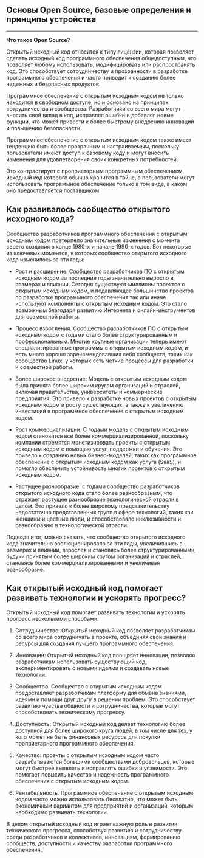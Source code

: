 ## Основы Open Source, базовые определения и принципы устройства
* * *

**Что такое Open Source?**

Открытый исходный код относится к типу лицензии, которая позволяет сделать исходный код программного обеспечения общедоступным, что позволяет любому использовать, модифицировать или распространять код. Это способствует сотрудничеству и прозрачности в разработке программного обеспечения и часто приводит к созданию более надежных и безопасных продуктов.

Программное обеспечение с открытым исходным кодом не только находится в свободном доступе, но и основано на принципах сотрудничества и сообщества. Разработчики со всего мира могут вносить свой вклад в код, исправляя ошибки и добавляя новые функции, что может привести к более быстрому внедрению инноваций и повышению безопасности. 

Программное обеспечение с открытым исходным кодом также имеет тенденцию быть более прозрачным и настраиваемым, поскольку пользователи имеют доступ к базовому коду и могут вносить изменения для удовлетворения своих конкретных потребностей. 

Это контрастирует с проприетарным программным обеспечением, исходный код которого обычно хранится в тайне, а пользователи могут использовать программное обеспечение только в том виде, в каком оно предоставляется поставщиком.

## Как развивалось сообщество открытого исходного кода?

Сообщество разработчиков программного обеспечения с открытым исходным кодом претерпело значительные изменения с момента своего создания в конце 1980-х и начале 1990-х годов. Вот некоторые из ключевых моментов, в которых сообщество открытого исходного кода изменилось за эти годы:

- Рост и расширение. Сообщество разработчиков ПО с открытым исходным кодом за последние годы значительно выросло в размерах и влиянии. Сегодня существуют миллионы проектов с открытым исходным кодом, и подавляющее большинство проектов по разработке программного обеспечения так или иначе используют компоненты с открытым исходным кодом. Это стало возможным благодаря развитию Интернета и онлайн-инструментов для совместной работы.

- Процесс взросления. Сообщество разработчиков ПО с открытым исходным кодом с годами стало более структурированным и профессиональным. Многие крупные организации теперь имеют специализированные программы с открытым исходным кодом, и есть много хорошо зарекомендовавших себя сообществ, таких как сообщество Linux, у которых есть четкие процессы для разработки и совместной работы.

- Более широкое внедрение: Модель с открытым исходным кодом была принята более широким кругом организаций и отраслей, включая правительства, университеты и коммерческие предприятия. Это привело к разработке новых проектов с открытым исходным кодом и росту существующих, а также к увеличению инвестиций в программное обеспечение с открытым исходным кодом.

- Рост коммерциализации. С годами модель с открытым исходным кодом становится все более коммерциализированной, поскольку компании стремятся монетизировать проекты с открытым исходным кодом с помощью услуг, поддержки и обучения. Это привело к созданию новых бизнес-моделей, таких как программное обеспечение с открытым исходным кодом как услуга (SaaS), и помогло обеспечить устойчивость многих проектов с открытым исходным кодом.

- Растущее разнообразие: с годами сообщество разработчиков открытого исходного кода стало более разнообразным, что отражает растущее разнообразие технологической отрасли в целом. Это привело к более широкому представительству недостаточно представленных групп в сфере технологий, таких как женщины и цветные люди, и способствовало инклюзивности и разнообразию в технологической отрасли.

Подводя итог, можно сказать, что сообщество открытого исходного кода значительно эволюционировало за эти годы, увеличившись в размерах и влиянии, взрослея и становясь более структурированными, будучи принятым более широким кругом организаций и отраслей, становясь более коммерциализированными и увеличивая разнообразие.


## Как открытый исходный код помогает развивать технологии и ускорять прогресс?

Открытый исходный код помогает развивать технологии и ускорять прогресс несколькими способами:

1. Сотрудничество: Открытый исходный код позволяет разработчикам со всего мира сотрудничать в проекте, объединяя свои знания и ресурсы для создания лучшего программного обеспечения.
 
3. Инновации: Открытый исходный код поощряет инновации, позволяя разработчикам использовать существующий код, экспериментировать с новыми идеями и создавать новые технологии.

5. Сообщество. Сообщество с открытым исходным кодом предоставляет разработчикам платформу для обмена знаниями, идеями и помощи друг другу в решении проблем. Это способствует развитию чувства общности и сотрудничества, которые могут способствовать техническому прогрессу.

7. Доступность: Открытый исходный код делает технологию более доступной для более широкого круга людей, в том числе для тех, у кого может не быть финансовых ресурсов для покупки проприетарного программного обеспечения.

9. Качество: проекты с открытым исходным кодом часто разрабатываются большими сообществами добровольцев, которые могут быстрее выявлять и исправлять ошибки и уязвимости. Это помогает повысить качество и надежность программного обеспечения с открытым исходным кодом.

11. Рентабельность. Программное обеспечение с открытым исходным кодом часто можно использовать бесплатно, что может быть экономичным вариантом для предприятий и организаций, которым необходимо развивать технологии.

В целом открытый исходный код играет важную роль в развитии технического прогресса, способствуя развитию и сотрудничеству среди разработчиков и коллективов, инновациям, формированию сообществ, доступности и качеству разработки программного обеспечения.

 
